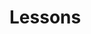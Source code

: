 
<script setup>
    import lesson from '../.vitepress/components/Lessons.vue'
    let unit = "unit"
</script>

# Lessons

<lesson></lesson>